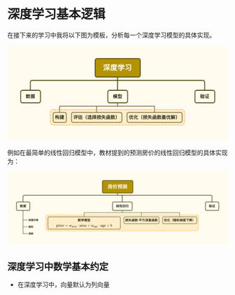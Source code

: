 # 深度学习基本逻辑

在接下来的学习中我将以下图为模板，分析每一个深度学习模型的具体实现。

![basic_logic](pics/d2l_deep_learning_basic_logic.png)

例如在最简单的线性回归模型中，教材提到的预测房价的线性回归模型的具体实现为：

![basic_logic](pics/d2l_deep_learning_linear_regression.png)

## 深度学习中数学基本约定

* 在深度学习中，向量默认为列向量